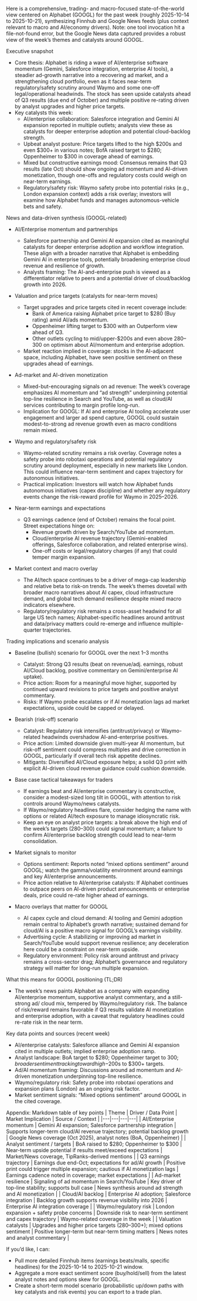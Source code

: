 Here is a comprehensive, trading- and macro-focused state-of-the-world view centered on Alphabet (GOOGL) for the past week (roughly 2025-10-14 to 2025-10-21), synthesizing Finnhub and Google News feeds (plus context relevant to macro and AI/economy drivers). Note: one tool invocation hit a file-not-found error, but the Google News data captured provides a robust view of the week’s themes and catalysts around GOOGL.

Executive snapshot
- Core thesis: Alphabet is riding a wave of AI/enterprise software momentum (Gemini, Salesforce integration, enterprise AI tools), a steadier ad-growth narrative into a recovering ad market, and a strengthening cloud portfolio, even as it faces near-term regulatory/safety scrutiny around Waymo and some one-off legal/operational headwinds. The stock has seen upside catalysts ahead of Q3 results (due end of October) and multiple positive re-rating driven by analyst upgrades and higher price targets.
- Key catalysts this week:
  - AI/enterprise collaboration: Salesforce integration and Gemini AI expansion reported in multiple outlets; analysts view these as catalysts for deeper enterprise adoption and potential cloud-backlog strength.
  - Upbeat analyst posture: Price targets lifted to the high $200s and even $300+ in various notes; BofA raised target to $280; Oppenheimer to $300 in coverage ahead of earnings.
  - Mixed but constructive earnings mood: Consensus remains that Q3 results (late Oct) should show ongoing ad momentum and AI-driven monetization, though one-offs and regulatory costs could weigh on near-term earnings.
  - Regulatory/safety risk: Waymo safety probe into potential risks (e.g., London expansion context) adds a risk overlay; investors will examine how Alphabet funds and manages autonomous-vehicle bets and safety.

News and data-driven synthesis (GOOGL-related)
- AI/Enterprise momentum and partnerships
  - Salesforce partnership and Gemini AI expansion cited as meaningful catalysts for deeper enterprise adoption and workflow integration. These align with a broader narrative that Alphabet is embedding Gemini AI in enterprise tools, potentially broadening enterprise cloud revenue and resilience of growth.
  - Analysts framing: The AI-and-enterprise push is viewed as a differentiator relative to peers and a potential driver of cloud/backlog growth into 2026.

- Valuation and price targets (catalysts for near-term moves)
  - Target upgrades and price targets cited in recent coverage include:
    - Bank of America raising Alphabet price target to $280 (Buy rating) amid AI/ads momentum.
    - Oppenheimer lifting target to $300 with an Outperform view ahead of Q3.
    - Other outlets cycling to mid/upper-$200s and even above $280–$300 on optimism about AI/momentum and enterprise adoption.
  - Market reaction implied in coverage: stocks in the AI-adjacent space, including Alphabet, have seen positive sentiment on these upgrades ahead of earnings.

- Ad-market and AI-driven monetization
  - Mixed-but-encouraging signals on ad revenue: The week’s coverage emphasizes AI momentum and “ad strength” underpinning potential top-line resilience in Search and YouTube, as well as cloud/AI services contributing to margin profile long-run.
  - Implication for GOOGL: If AI and enterprise AI tooling accelerate user engagement and larger ad spend capture, GOOGL could sustain modest-to-strong ad revenue growth even as macro conditions remain mixed.

- Waymo and regulatory/safety risk
  - Waymo-related scrutiny remains a risk overlay. Coverage notes a safety probe into robotaxi operations and potential regulatory scrutiny around deployment, especially in new markets like London. This could influence near-term sentiment and capex trajectory for autonomous initiatives.
  - Practical implication: Investors will watch how Alphabet funds autonomous initiatives (capex discipline) and whether any regulatory events change the risk-reward profile for Waymo in 2025–2026.

- Near-term earnings and expectations
  - Q3 earnings cadence (end of October) remains the focal point. Street expectations hinge on:
    - Revenue growth driven by Search/YouTube ad momentum.
    - Cloud/enterprise AI revenue trajectory (Gemini-enabled offerings, Salesforce collaboration, and related enterprise wins).
    - One-off costs or legal/regulatory charges (if any) that could temper margin expansion.

- Market context and macro overlay
  - The AI/tech space continues to be a driver of mega-cap leadership and relative beta to risk-on trends. The week’s themes dovetail with broader macro narratives about AI capex, cloud infrastructure demand, and global tech demand resilience despite mixed macro indicators elsewhere.
  - Regulatory/regulatory risk remains a cross-asset headwind for all large US tech names; Alphabet-specific headlines around antitrust and data/privacy matters could re-emerge and influence multiple-quarter trajectories.

Trading implications and scenario analysis
- Baseline (bullish) scenario for GOOGL over the next 1–3 months
  - Catalyst: Strong Q3 results (beat on revenue/adj. earnings, robust AI/Cloud backlog, positive commentary on Gemini/enterprise AI uptake).
  - Price action: Room for a meaningful move higher, supported by continued upward revisions to price targets and positive analyst commentary.
  - Risks: If Waymo probe escalates or if AI monetization lags ad market expectations, upside could be capped or delayed.

- Bearish (risk-off) scenario
  - Catalyst: Regulatory risk intensifies (antitrust/privacy) or Waymo-related headwinds overshadow AI-and-enterprise positives.
  - Price action: Limited downside given multi-year AI momentum, but risk-off sentiment could compress multiples and drive correction in GOOGL, particularly if overall tech risk appetite declines.
  - Mitigants: Diversified AI/Cloud exposure helps; a solid Q3 print with explicit AI-driven cloud revenue guidance could cushion downside.

- Base case tactical takeaways for traders
  - If earnings beat and AI/enterprise commentary is constructive, consider a modest-sized long tilt in GOOGL, with attention to risk controls around Waymo/news catalysts.
  - If Waymo/regulatory headlines flare, consider hedging the name with options or related AI/tech exposure to manage idiosyncratic risk.
  - Keep an eye on analyst price targets: a break above the high end of the week’s targets ($280–$300) could signal momentum; a failure to confirm AI/enterprise backlog strength could lead to near-term consolidation.

- Market signals to monitor
  - Options sentiment: Reports noted “mixed options sentiment” around GOOGL; watch the gamma/volatility environment around earnings and key AI/enterprise announcements.
  - Price action relative to AI/enterprise catalysts: If Alphabet continues to outpace peers on AI-driven product announcements or enterprise deals, price could re-rate higher ahead of earnings.

- Macro overlays that matter for GOOGL
  - AI capex cycle and cloud demand: AI tooling and Gemini adoption remain central to Alphabet’s growth narrative; sustained demand for cloud/AI is a positive macro signal for GOOGL’s earnings visibility.
  - Advertising cycle: A stabilizing or improving ad market in Search/YouTube would support revenue resilience; any deceleration here could be a constraint on near-term upside.
  - Regulatory environment: Policy risk around antitrust and privacy remains a cross-sector drag; Alphabet’s governance and regulatory strategy will matter for long-run multiple expansion.

What this means for GOOGL positioning (TL;DR)
- The week’s news paints Alphabet as a company with expanding AI/enterprise momentum, supportive analyst commentary, and a still-strong ad/ cloud mix, tempered by Waymo/regulatory risk. The balance of risk/reward remains favorable if Q3 results validate AI monetization and enterprise adoption, with a caveat that regulatory headlines could re-rate risk in the near term.

Key data points and sources (recent week)
- AI/enterprise catalysts: Salesforce alliance and Gemini AI expansion cited in multiple outlets; implied enterprise adoption ramp.
- Analyst landscape: BoA target to $280; Oppenheimer target to $300; broader sentiment tracking toward high-$200s to $300+ targets.
- Ad/AI momentum framing: Discussions around ad momentum and AI-driven monetization underpinning top-line resilience.
- Waymo/regulatory risk: Safety probe into robotaxi operations and expansion plans (London) as an ongoing risk factor.
- Market sentiment signals: “Mixed options sentiment” around GOOGL in the cited coverage.

Appendix: Markdown table of key points
| Theme | Driver / Data Point | Market Implication | Source / Context |
|---|---|---|---|
| AI/Enterprise momentum | Gemini AI expansion; Salesforce partnership integration | Supports longer-term cloud/AI revenue trajectory; potential backlog growth | Google News coverage (Oct 2025), analyst notes (BoA, Oppenheimer) |
| Analyst sentiment / targets | BoA raised to $280; Oppenheimer to $300 | Near-term upside potential if results meet/exceed expectations | Market/News coverage, TipRanks-derived mentions |
| Q3 earnings trajectory | Earnings due end-Oct; expectations for ad/AI growth | Positive print could trigger multiple expansion; cautious if AI monetization lags | Earnings cadence noted in coverage; market expectations |
| Ad-market resilience | Signaling of ad momentum in Search/YouTube | Key driver of top-line stability; supports bull case | News synthesis around ad strength and AI monetization |
| Cloud/AI backlog | Enterprise AI adoption; Salesforce integration | Backlog growth supports revenue visibility into 2026 | Enterprise AI integration coverage |
| Waymo/regulatory risk | London expansion + safety probe concerns | Downside risk to near-term sentiment and capex trajectory | Waymo-related coverage in the week |
| Valuation catalysts | Upgrades and higher price targets (280–300+); mixed options sentiment | Positive longer-term but near-term timing matters | News notes and analyst commentary |

If you’d like, I can:
- Pull more detailed Finnhub items (earnings beats/malls, specific headlines) for the 2025-10-14 to 2025-10-21 window.
- Aggregate a more exact sentiment score (buy/hold/sell) from the latest analyst notes and options skew for GOOGL.
- Create a short-term model scenario (probabilistic up/down paths with key catalysts and risk events) you can export to a trade plan.